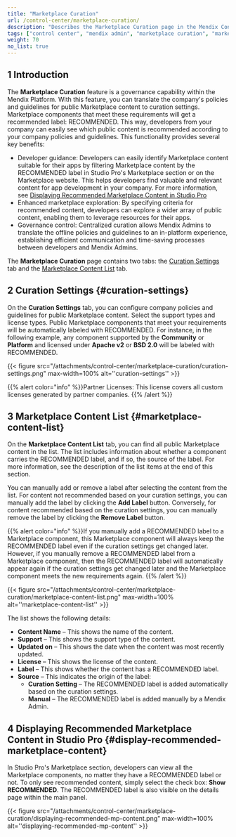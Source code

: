 ```yaml
---
title: "Marketplace Curation"
url: /control-center/marketplace-curation/
description: "Describes the Marketplace Curation page in the Mendix Control Center."
tags: ["control center", "mendix admin", "marketplace curation", "marketplace"]
weight: 70
no_list: true
---
```


## 1 Introduction

The **Marketplace Curation** feature is a governance capability within the Mendix Platform. With this feature, you can translate the company's policies and guidelines for public Marketplace content to curation settings. Marketplace components that meet these requirements will get a recommended label: <text class="badge badge-pill badge-recommended" style="margin-left:0px">RECOMMENDED</text>. This way, developers from your company can easily see which public content is recommended according to your company policies and guidelines. This functionality provides several key benefits:
* Developer guidance: Developers can easily identify Marketplace content suitable for their apps by filtering Marketplace content by the <text class="badge badge-pill badge-recommended" style="margin-left:0px">RECOMMENDED</text> label in Studio Pro's Marketplace section or on the Marketplace website. This helps developers find valuable and relevant content for app development in your company. For more information, see [Displaying Recommended Marketplace Content in Studio Pro](#display-recommended-marketplace-content)
* Enhanced marketplace exploration: By specifying criteria for recommended content, developers can explore a wider array of public content, enabling them to leverage resources for their apps.
* Governance control: Centralized curation allows Mendix Admins to translate the offline policies and guidelines to an in-platform experience, establishing efficient communication and time-saving processes between developers and Mendix Admins.

The **Marketplace Curation** page contains two tabs: the [Curation Settings](#curation-settings) tab and the [Marketplace Content List](#marketplace-content-list) tab.

## 2 Curation Settings {#curation-settings}

On the **Curation Settings** tab, you can configure company policies and guidelines for public Marketplace content. Select the support types and license types. Public Marketplace components that meet your requirements will be automatically labeled with <text class="badge badge-pill badge-recommended" style="margin-left:0px">RECOMMENDED</text>. For instance, in the following example, any component supported by the **Community** or **Platform** and licensed under **Apache v2** or **BSD 2.0** will be labeled with <text class="badge badge-pill badge-recommended" style="margin-left:0px">RECOMMENDED</text>.

{{< figure src="/attachments/control-center/marketplace-curation/curation-settings.png" max-width=100% alt=''curation-settings''  >}}

{{% alert color="info" %}}Partner Licenses: This license covers all custom licenses generated by partner companies. {{% /alert %}}

## 3 Marketplace Content List {#marketplace-content-list}

On the **Marketplace Content List** tab, you can find all public Marketplace content in the list. The list includes information about whether a component carries the <text class="badge badge-pill badge-recommended" style="margin-left:0px">RECOMMENDED</text> label, and if so, the source of the label. For more information, see the description of the list items at the end of this section.

You can manually add or remove a label after selecting the content from the list. For content not recommended based on your curation settings, you can manually add the label by clicking the **Add Label** button. Conversely, for content recommended based on the curation settings, you can manually remove the label by clicking the **Remove Label** button.

{{% alert color="info" %}}If you manually add a <text class="badge badge-pill badge-recommended" style="margin-left:0px">RECOMMENDED</text> label to a Marketplace component, this Marketplace component will always keep the <text class="badge badge-pill badge-recommended" style="margin-left:0px">RECOMMENDED</text> label even if the curation settings get changed later. However, if you manually remove a <text class="badge badge-pill badge-recommended" style="margin-left:0px">RECOMMENDED</text> label from a Marketplace component, then the <text class="badge badge-pill badge-recommended" style="margin-left:0px">RECOMMENDED</text> label will automatically appear again if the curation settings get changed later and the Marketplace component meets the new requirements again. {{% /alert %}}

{{< figure src="/attachments/control-center/marketplace-curation/marketplace-content-list.png" max-width=100% alt=''marketplace-content-list''  >}}

The list shows the following details:

* **Content Name** – This shows the name of the content.
* **Support** – This shows the support type of the content.
* **Updated on** – This shows the date when the content was most recently updated.
* **License** – This shows the license of the content.
* **Label** – This shows whether the content has a <text class="badge badge-pill badge-recommended" style="margin-left:0px">RECOMMENDED</text> label.
* **Source** – This indicates the origin of the label:
  * **Curation Setting**  – The <text class="badge badge-pill badge-recommended" style="margin-left:0px">RECOMMENDED</text> label is added automatically based on the curation settings.
  * **Manual** – The <text class="badge badge-pill badge-recommended" style="margin-left:0px">RECOMMENDED</text> label is added manually by a Mendix Admin.


## 4 Displaying Recommended Marketplace Content in Studio Pro {#display-recommended-marketplace-content}
In Studio Pro's Marketplace section, developers can view all the Marketplace components, no matter they have a <text class="badge badge-pill badge-recommended" style="margin-left:0px">RECOMMENDED</text> label or not. To only see recommended content, simply select the check box: **Show <text class="badge badge-pill badge-recommended" style="margin-left:0px">RECOMMENDED</text>**. The <text class="badge badge-pill badge-recommended" style="margin-left:0px">RECOMMENDED</text> label is also visible on the details page within the main panel.

{{< figure src="/attachments/control-center/marketplace-curation/displaying-recommended-mp-content.png" max-width=100% alt=''displaying-recommended-mp-content'' >}}
